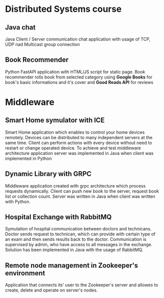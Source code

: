 # Distributed Systems course 

## Java chat 

Java Client / Server communication chat application with usage of TCP, UDP nad Multicast group connection

## Book Recommender

Python FastAPI application with HTML/JS script for static page. Book recommender rolls book from selected category using **Google Books** for book's basic informations and it's cover and **Good Reads API** for reviews 

# Middleware

## Smart Home symulator with ICE

Smart Home application which enables to control your home devices remotely. Devices can be distributed to many independent servers at the same time. Client can perform actions with every device without need to restart or change operated device. To achieve and test middleware architecture application server was implemented in Java when client was implemented in Python

## Dynamic Library with GRPC
Middleware application created with grpc architecture which process requests dynamically. Client can push new book to the server, request book list or collection count. Server was written in Java when client was written with Python.

## Hospital Exchange with RabbitMQ

Symulation of hospital communication between doctors and technicans. Doctor sends request to technican, which can provide with certain type of an exam and then sends results back to the doctor. Communication is supervised by admin, who have access to all messages in the exchange. Solution has been implemented in Java with the usage of RabbitMQ.

## Remote node management in Zookeeper's environment

Application that connects its' user to the Zookeeper's server and allowes to create, delete and operate on server's nodes.
